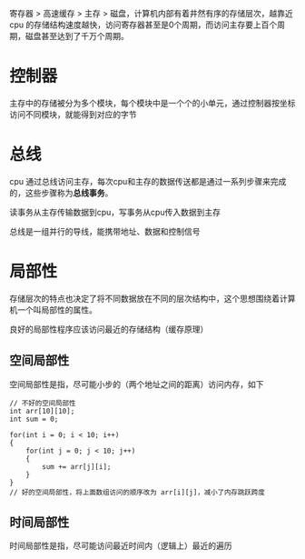 寄存器 > 高速缓存 > 主存 > 磁盘，计算机内部有着井然有序的存储层次，越靠近 cpu 的存储结构速度越快，访问寄存器甚至是0个周期，而访问主存要上百个周期，磁盘甚至达到了千万个周期。

# 控制器
主存中的存储被分为多个模块，每个模块中是一个个的小单元，通过控制器按坐标访问不同模块，就能得到对应的字节

# 总线
cpu 通过总线访问主存，每次cpu和主存的数据传送都是通过一系列步骤来完成的，这些步骤称为**总线事务**。

读事务从主存传输数据到cpu，写事务从cpu传入数据到主存

总线是一组并行的导线，能携带地址、数据和控制信号

# 局部性
存储层次的特点也决定了将不同数据放在不同的层次结构中，这个思想围绕着计算机一个叫局部性的属性。

良好的局部性程序应该访问最近的存储结构（缓存原理）

## 空间局部性
空间局部性是指，尽可能小步的（两个地址之间的距离）访问内存，如下
```
// 不好的空间局部性
int arr[10][10];
int sum = 0;

for(int i = 0; i < 10; i++)
{
    for(int j = 0; j < 10; j++)
    {
        sum += arr[j][i];
    }
}
// 好的空间局部性，将上面数组访问的顺序改为 arr[i][j]，减小了内存跳跃跨度
```
## 时间局部性
时间局部性是指，尽可能访问最近时间内（逻辑上）最近的遍历

